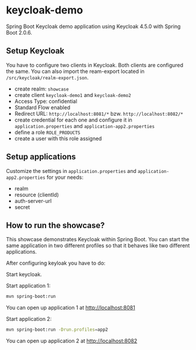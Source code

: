 # keycloak-demo
Spring Boot Keycloak demo application using Keycloak 4.5.0 with Spring Boot 2.0.6.

## Setup Keycloak

You have to configure two clients in Keycloak. Both clients are configured the same. You can also import the ream-export
located in `/src/keycloak/realm-export.json`.

- create realm: `showcase`
- create client `keycloak-demo1` and `keycloak-demo2`
- Access Type: confidential
- Standard Flow enabled
- Redirect URL: `http://localhost:8081/*` bzw. `http://localhost:8082/*` 
- create credential for each one and configure it in `application.properties` and `application-app2.properties`
- define a role `ROLE_PRODUCTS`
- create a user with this role assigned

## Setup applications

Customize the settings in `application.properties` and `application-app2.properties` for your needs:

- realm
- resource (clientId)
- auth-server-url
- secret

## How to run the showcase?

This showcase demonstrates Keycloak within Spring Boot. You can start the same application in two different
profiles so that it behaves like two different applications.

After configuring keyloak you have to do:

Start keycloak.

Start application 1: 
```bash
mvn spring-boot:run
```
You can open up application 1 at [http://localhost:8081](http://localhost:8081)

Start application 2:
```bash
mvn spring-boot:run -Drun.profiles=app2
```
You can open up application 2 at [http://localhost:8082](http://localhost:8081)

